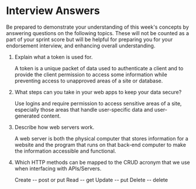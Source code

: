 # Interview Answers
Be prepared to demonstrate your understanding of this week's concepts by answering questions on the following topics. These will not be counted as a part of your sprint score but will be helpful for preparing you for your endorsement interview, and enhancing overall understanding.


1. Explain what a token is used for.

    A token is a unique packet of data used to authenticate a client and to provide the client permission to access some information while preventing access to unapproved areas of a site or database.

2. What steps can you take in your web apps to keep your data secure?

    Use logins and require permission to access sensitive areas of a site, especially those areas that handle user-specific data and user-generated content.

3. Describe how web servers work.

    A web server is both the physical computer that stores information for a website and the program that runs on that back-end computer to make the information accessible and functional.

4. Which HTTP methods can be mapped to the CRUD acronym that we use when interfacing with APIs/Servers.

    Create -- post or put
    Read -- get
    Update -- put
    Delete -- delete